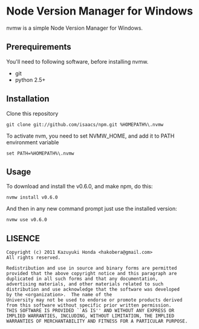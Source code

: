 Node Version Manager for Windows
================================
nvmw is a simple Node Version Manager for Windows.

Prerequirements
---------------

You'll need to following software, before installing nvmw.

- git
- python 2.5+

Installation
------------

Clone this repository

    git clone git://github.com/isaacs/npm.git %HOMEPATH%\.nvmw

To activate nvm, you need to set NVMW_HOME, and add it to PATH environment variable

    set PATH=%HOMEPATH%\.nvmw

Usage
-----

To download and install the v0.6.0, and make npm, do this:

    nvmw install v0.6.0

And then in any new command prompt just use the installed version:

    nvmw use v0.6.0

LISENCE
-------
    Copyright (c) 2011 Kazuyuki Honda <hakobera@gmail.com>
    All rights reserved.

    Redistribution and use in source and binary forms are permitted
    provided that the above copyright notice and this paragraph are
    duplicated in all such forms and that any documentation,
    advertising materials, and other materials related to such
    distribution and use acknowledge that the software was developed
    by the <organization>.  The name of the
    University may not be used to endorse or promote products derived
    from this software without specific prior written permission.
    THIS SOFTWARE IS PROVIDED ``AS IS'' AND WITHOUT ANY EXPRESS OR
    IMPLIED WARRANTIES, INCLUDING, WITHOUT LIMITATION, THE IMPLIED
    WARRANTIES OF MERCHANTABILITY AND FITNESS FOR A PARTICULAR PURPOSE.